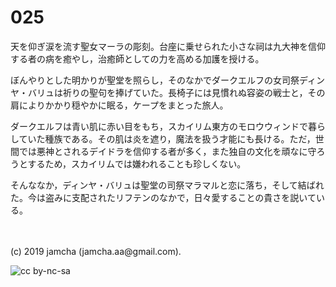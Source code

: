 

# 025

天を仰ぎ涙を流す聖女マーラの彫刻。台座に乗せられた小さな祠は九大神を信仰する者の病を癒やし，治癒師としての力を高める加護を授ける。

ぼんやりとした明かりが聖堂を照らし，そのなかでダークエルフの女司祭ディンヤ・バリュは祈りの聖句を捧げていた。長椅子には見慣れぬ容姿の戦士と，その肩によりかかり穏やかに眠る，ケープをまとった旅人。

ダークエルフは青い肌に赤い目をもち，スカイリム東方のモロウウィンドで暮らしていた種族である。その肌は炎を遮り，魔法を扱う才能にも長ける。ただ，世間では悪神とされるデイドラを信仰する者が多く，また独自の文化を頑なに守ろうとするため，スカイリムでは嫌われることも珍しくない。

そんななか，ディンヤ・バリュは聖堂の司祭マラマルと恋に落ち，そして結ばれた。今は盗みに支配されたリフテンのなかで，日々愛することの貴さを説いている。

<br>
<br>
(c) 2019 jamcha (jamcha.aa@gmail.com).

![cc by-nc-sa](https://i.creativecommons.org/l/by-nc-sa/4.0/88x31.png)

